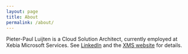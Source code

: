 ```yaml
---
layout: page
title: About
permalink: /about/
---
```


Pieter-Paul Luijten is a Cloud Solution Architect, currently employed at Xebia Microsoft Services. See [LinkedIn](https://www.linkedin.com/in/ppluijten/) and the [XMS website](https://xebia.com/digital-transformation/microsoft-services/) for details.
